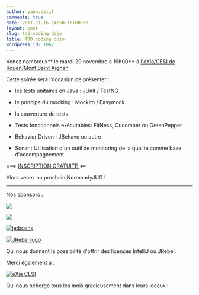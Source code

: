 ```yaml
---
author: yann.petit
comments: true
date: 2011-11-16 14:50:16+00:00
layout: post
slug: tdd-coding-dojo
title: TDD coding dojo
wordpress_id: 1067
---
```




Venez nombreux** le mardi 29 novembre à 19h00** à [l'eXia/CESI de Rouen/Mont Saint Aignan](http://maps.google.fr/maps?oe=utf-8&rls=com.ubuntu:en-US:official&client=firefox-a&um=1&ie=UTF-8&q=eXia+CESI+Rouen&fb=1&gl=fr&hq=eXia+CESI&hnear=Rouen&cid=0,0,14303900307713815448&ei=VLLMSrNth5OMB4j5_YIH&sa=X&oi=local_result&ct=image&resnum=1)


Cette soirée sera l’occasion de présenter :




	
  * les tests unitaires en Java : JUnit / TestNG

	
  * le principe du mocking : Mockito / Easymock

	
  * la couverture de tests

	
  * Tests fonctionnels exécutables: FitNess, Cucomber ou GreenPepper

	
  * Behavior Driven : JBehave ou autre

	
  * Sonar : Utilisation d'un outil de monitoring de la qualité comme base d'accompagnement





===> [ INSCRIPTION GRATUITE ](http://jugevents.org/jugevents/event/42790)<==






Alors venez au prochain NormandyJUG !









* * *





Nos sponsors :


[![](http://www.normandyjug.org/wp-content/uploads/2009/12/logo_enovea.jpg)](http://www.enovea.net/)


[![](http://www.normandyjug.org/wp-content/uploads/2011/04/agileit1.png)](http://www.normandyjug.org/wp-content/uploads/2011/04/agileit1.png)


[![jetbrains](http://www.normandyjug.org/wp-content/uploads/2009/12/jetbrains_banner_120x60.gif)](http://www.jetbrains.com)

[![JRebel logo](http://www.zeroturnaround.com/wp-content/themes/zeroturnaround4.0/gfx/i_jrebel_logo.png)](http://www.zeroturnaround.com)

Qui nous donnent la possibilité d'offrir des licences IntelliJ ou JRebel.

Merci également à :


[![eXia CESI](http://www.normandyjug.org/wp-content/uploads/2011/04/logo.png)](http://www.normandyjug.org/wp-content/uploads/2011/04/logo.png)


Qui nous héberge tous les mois gracieusement dans leurs locaux !
